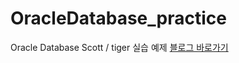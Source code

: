 # OracleDatabase_practice

Oracle Database Scott / tiger 실습 예제
[블로그 바로가기](https://mwdeveloper.tistory.com/)

